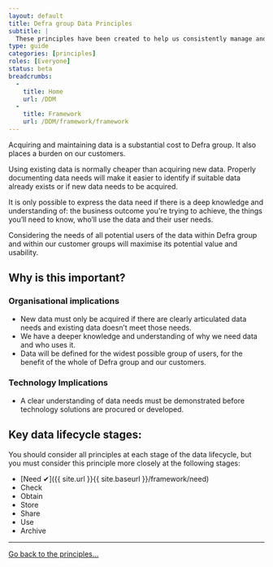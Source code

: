 ```yaml
---
layout: default
title: Defra group Data Principles
subtitle: |
  These principles have been created to help us consistently manage and use the data we need to deliver the business outcomes in the Defra Strategy.
type: guide
categories: [principles]
roles: [Everyone]
status: beta
breadcrumbs:
  -
    title: Home
    url: /DDM
  -
    title: Framework
    url: /DDM/framework/framework
---
```


Acquiring and maintaining data is a substantial cost to Defra group. It also places a burden on our customers.

Using existing data is normally cheaper than acquiring new data. Properly documenting data needs will make it easier to identify if suitable data already exists or if new data needs to be acquired.

It is only possible to express the data need if there is a deep knowledge and understanding of: the business outcome you're trying to achieve, the things you’ll need to know, who’ll use the data and their user needs.

Considering the needs of all potential users of the data within Defra group and within our customer groups will maximise its potential value and usability.


## Why is this important?

### Organisational implications

- New data must only be acquired if there are clearly articulated data needs and existing data doesn’t meet those needs.
- We have a deeper knowledge and understanding of  why we need data and who uses it.
- Data will be defined for the widest possible group of users, for the benefit of the whole of Defra group and our customers.


### Technology Implications

- A clear understanding of data needs must be demonstrated before technology solutions are procured or developed.

## Key data lifecycle stages:

You should consider all principles at each stage of the data lifecycle, but you must consider this principle more closely at the following stages:

- [Need ✔]({{ site.url }}{{ site.baseurl }}/framework/need)
- Check
- Obtain
- Store
- Share
- Use
- Archive

***

[Go back to the principles...](principles)
